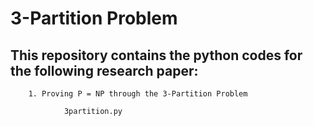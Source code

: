 # 3-Partition Problem

## This repository contains the python codes for the following research paper:

```
    1. Proving P = NP through the 3-Partition Problem
            
            3partition.py
            
```
